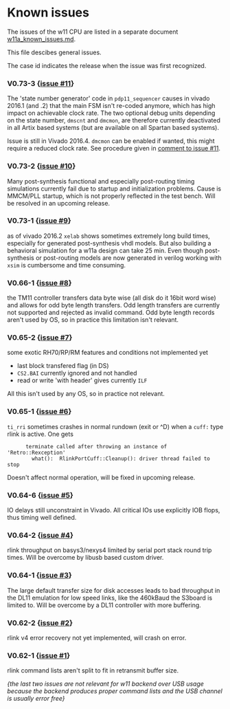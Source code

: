 # Known issues

The issues of the w11 CPU are listed in a separate document
[w11a_known_issues.md](w11a_known_issues.md).

This file descibes general issues.

The case id indicates the release when the issue was first recognized.

### V0.73-3 {[issue #11](https://github.com/wfjm/w11/issues/11)}
The 'state number generator' code in `pdp11_sequencer` causes in vivado
2016.1 (and .2) that the main FSM isn't re-coded anymore, which has high 
impact on achievable clock rate. The two optional debug units depending on 
the state number, `dmscnt` and `dmcmon`, are therefore currently deactivated in
all Artix based systems (but are available on all Spartan based systems).

Issue is still in Vivado 2016.4. `dmcmon` can be enabled if wanted, this
might require a reduced clock rate. See procedure given in
[comment to issue #11](https://github.com/wfjm/w11/issues/11).

### V0.73-2 {[issue #10](https://github.com/wfjm/w11/issues/10)}
Many post-synthesis functional and especially post-routing timing 
simulations currently fail due to startup and initialization problems. 
Cause is MMCM/PLL startup, which is not properly reflected in the test 
bench. Will be resolved in an upcoming release.

### V0.73-1 {[issue #9](https://github.com/wfjm/w11/issues/9)}
as of vivado 2016.2 `xelab` shows sometimes extremely long build times,
especially for generated post-synthesis vhdl models. But also building a 
behavioral simulation for a w11a design can take 25 min. Even though 
post-synthesis or post-routing models are now generated in verilog working 
with `xsim` is cumbersome and time consuming.

### V0.66-1 {[issue #8](https://github.com/wfjm/w11/issues/8)}
the TM11 controller transfers data byte wise (all disk do it 16bit 
word wise) and allows for odd byte length transfers. Odd length transfers
are currently not supported and rejected as invalid command. Odd byte 
length records aren't used by OS, so in practice this limitation 
isn't relevant.

### V0.65-2 {[issue #7](https://github.com/wfjm/w11/issues/7)}
some exotic RH70/RP/RM features and conditions not implemented yet
- last block transfered flag (in DS)
- `CS2.BAI` currently ignored and not handled
- read or write 'with header' gives currently `ILF`

All this isn't used by any OS, so in practice not relevant.

### V0.65-1 {[issue #6](https://github.com/wfjm/w11/issues/6)}
`ti_rri` sometimes crashes in normal rundown (exit or ^D) when
a `cuff:` type rlink is active. One gets
```
      terminate called after throwing an instance of 'Retro::Rexception'
        what():  RlinkPortCuff::Cleanup(): driver thread failed to stop
```
Doesn't affect normal operation, will be fixed in upcoming release.

### V0.64-6 {[issue #5](https://github.com/wfjm/w11/issues/5)}
IO delays still unconstraint in Vivado. All critical IOs use
explicitly IOB flops, thus timing well defined.

### V0.64-2 {[issue #4](https://github.com/wfjm/w11/issues/4)}
rlink throughput on basys3/nexys4 limited by serial port stack 
round trip times. Will be overcome by libusb based custom driver.

### V0.64-1 {[issue #3](https://github.com/wfjm/w11/issues/3)}
The large default transfer size for disk accesses leads to bad
throughput in the DL11 emulation for low speed links, like the
460kBaud the S3board is limited to. Will be overcome by a DL11
controller with more buffering.

### V0.62-2 {[issue #2](https://github.com/wfjm/w11/issues/2)}
rlink v4 error recovery not yet implemented, will crash on error.

### V0.62-1 {[issue #1](https://github.com/wfjm/w11/issues/1)}
rlink command lists aren't split to fit in retransmit buffer size.

_{the last two issues are not relevant for w11 backend over USB usage because
the backend produces proper command lists and the USB channel is usually error
free}_

